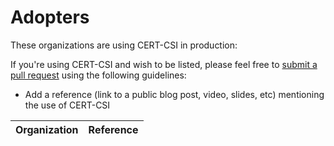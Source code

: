 # Adopters

These organizations are using CERT-CSI in production:

If you're using CERT-CSI and wish to be listed, please feel free to
[submit a pull request](<LINK_TO_CREATE_PULL_REQUEST>) using the following guidelines:

* Add a reference (link to a public blog post, video, slides, etc) mentioning the use of CERT-CSI

| Organization | Reference |
| ------------ | --------- |
